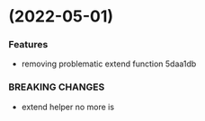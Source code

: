 #  (2022-05-01)


### Features

* removing problematic extend function 5daa1db


### BREAKING CHANGES

* extend helper no more is



